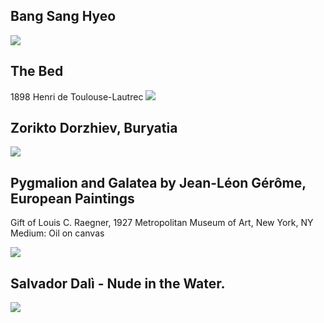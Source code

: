 

## Bang Sang Hyeo
<img src="https://64.media.tumblr.com/dc24b08ad83779f96436d60adc166de1/98cc1642e9e605d0-eb/s400x600/b8ac4f1f425625bd38df7abbb717cd1b8b0e89ca.jpg">


## Τhe Βed
1898
Henri de Toulouse-Lautrec
<img src="https://64.media.tumblr.com/176fe16320a64117b8d26fe55a030213/b39a8e1a0ce999a3-a5/s500x750/e86e1f6333ba3f8ac74f37500e476fe2b65109dc.jpg">


## Zorikto Dorzhiev, Buryatia
<img src="https://64.media.tumblr.com/e3403a5a8ecefe75cff5555548b1dd40/b17cd2a2109f609b-18/s500x750/d8d659e86fd0de59ea959523c242b027e39774bf.jpg">


## Pygmalion and Galatea by Jean-Léon Gérôme, European Paintings
Gift of Louis C. Raegner, 1927 Metropolitan Museum of Art, New York, NY
Medium: Oil on canvas

<img src="https://64.media.tumblr.com/4c2ed3ef990ee25b7966c81cc7aaed78/e7402e6169ba281d-b7/s400x600/31ed11fd0230b7dd6e655333839e30a11973d195.jpg">

## Salvador Dalì - Nude in the Water.
<img src="https://64.media.tumblr.com/2f5c51435307c961692a0c0fc57f5549/c579d51e429fcacf-4e/s500x750/c9317a78dfcccc25b6cd2efdd6cccd3627386a34.jpg">
